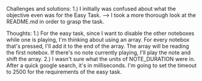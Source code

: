 Challenges and solutions:
1.) I initially was confused about what the objective even was for the Easy Task. 
  --> I took a more thorough look at the README.md in order to grasp the task. 

Thoughts:
1.) For the easy task, since I want to disable the other noteboxes while one is playing, I'm thinking about using an array. For every notebox that's pressed, I'll add it to the end of the array. The array will be reading the first notebox. If there's no note currently playing, I'll play the note and shift the array.
2.) I wasn't sure what the units of NOTE_DURATION were in. After a quick google search, it's in milliseconds. I'm going to set the timeout to 2500 for the requirements of the easy task.